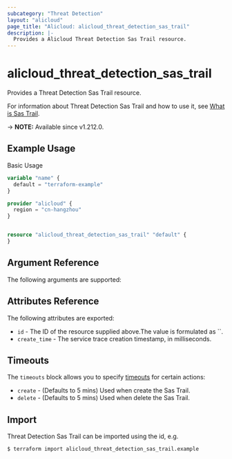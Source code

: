 ```yaml
---
subcategory: "Threat Detection"
layout: "alicloud"
page_title: "Alicloud: alicloud_threat_detection_sas_trail"
description: |-
  Provides a Alicloud Threat Detection Sas Trail resource.
---
```


# alicloud_threat_detection_sas_trail

Provides a Threat Detection Sas Trail resource. 

For information about Threat Detection Sas Trail and how to use it, see [What is Sas Trail](https://www.alibabacloud.com/help/en/).

-> **NOTE:** Available since v1.212.0.

## Example Usage

Basic Usage

```terraform
variable "name" {
  default = "terraform-example"
}

provider "alicloud" {
  region = "cn-hangzhou"
}


resource "alicloud_threat_detection_sas_trail" "default" {
}
```

## Argument Reference

The following arguments are supported:

## Attributes Reference

The following attributes are exported:
* `id` - The ID of the resource supplied above.The value is formulated as ``.
* `create_time` - The service trace creation timestamp, in milliseconds.

## Timeouts

The `timeouts` block allows you to specify [timeouts](https://www.terraform.io/docs/configuration-0-11/resources.html#timeouts) for certain actions:
* `create` - (Defaults to 5 mins) Used when create the Sas Trail.
* `delete` - (Defaults to 5 mins) Used when delete the Sas Trail.

## Import

Threat Detection Sas Trail can be imported using the id, e.g.

```shell
$ terraform import alicloud_threat_detection_sas_trail.example 
```